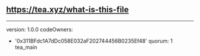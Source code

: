 ## https://tea.xyz/what-is-this-file
---
version: 1.0.0
codeOwners:
  - '0x311BFdc1A7dDc058E032aF202744456B0235Ef48'
quorum: 1
 tea_main
